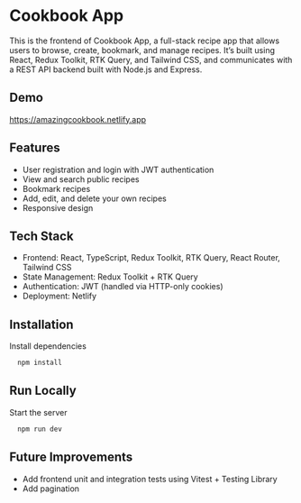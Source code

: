 # Cookbook App

This is the frontend of Cookbook App, a full-stack recipe app that allows users to browse, create, bookmark, and manage recipes. It’s built using React, Redux Toolkit, RTK Query, and Tailwind CSS, and communicates with a REST API backend built with Node.js and Express.

## Demo

https://amazingcookbook.netlify.app

## Features

- User registration and login with JWT authentication
- View and search public recipes
- Bookmark recipes
- Add, edit, and delete your own recipes
- Responsive design

## Tech Stack

- Frontend: React, TypeScript, Redux Toolkit, RTK Query, React Router, Tailwind CSS
- State Management: Redux Toolkit + RTK Query
- Authentication: JWT (handled via HTTP-only cookies)
- Deployment: Netlify

## Installation

Install dependencies

```bash
  npm install
```

## Run Locally

Start the server

```bash
  npm run dev
```

## Future Improvements

- Add frontend unit and integration tests using Vitest + Testing Library
- Add pagination
